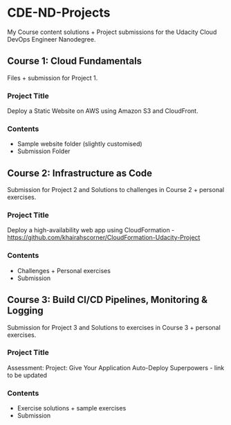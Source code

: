 # CDE-ND-Projects
My Course content solutions + Project submissions for the Udacity Cloud DevOps Engineer Nanodegree.

## Course 1: Cloud Fundamentals
Files + submission for Project 1.

### Project Title
Deploy a Static Website on AWS using Amazon S3 and CloudFront.

### Contents
- Sample website folder (slightly customised)
- Submission Folder

## Course 2: Infrastructure as Code
Submission for Project 2 and Solutions to challenges in Course 2 + personal exercises.

### Project Title
Deploy a high-availability web app using CloudFormation - https://github.com/khairahscorner/CloudFormation-Udacity-Project

### Contents
- Challenges + Personal exercises
- Submission

## Course 3: Build CI/CD Pipelines, Monitoring & Logging
Submission for Project 3 and Solutions to exercises in Course 3 + personal exercises.

### Project Title
Assessment: Project: Give Your Application Auto-Deploy Superpowers - link to be updated

### Contents
- Exercise solutions + sample exercises
- Submission
